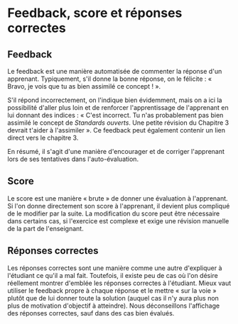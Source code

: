 # Feedback, score et réponses correctes

## Feedback <a id="feedback"></a>

Le feedback est une manière automatisée de commenter la réponse d'un apprenant. Typiquement, s'il donne la bonne réponse, on le félicite : « Bravo, je vois que tu as bien assimilé ce concept ! ».

S'il répond incorrectement, on l'indique bien évidemment, mais on a ici la possibilité d'aller plus loin et de renforcer l'apprentissage de l'apprenant en lui donnant des indices : « C'est incorrect. Tu n'as probablement pas bien assimilé le concept de _Standards ouverts_. Une petite révision du Chapitre 3 devrait t'aider à l'assimiler ». Ce feedback peut également contenir un lien direct vers le chapitre 3.

En résumé, il s'agit d'une manière d'encourager et de corriger l'apprenant lors de ses tentatives dans l'auto-évaluation.

## Score <a id="score"></a>

Le score est une manière « brute » de donner une évaluation à l'apprenant. Si l'on donne directement son score à l'apprenant, il devient plus compliqué de le modifier par la suite. La modification du score peut être nécessaire dans certains cas, si l'exercice est complexe et exige une révision manuelle de la part de l'enseignant.

## Réponses correctes <a id="r-ponses-correctes"></a>

Les réponses correctes sont une manière comme une autre d'expliquer à l'étudiant ce qu'il a mal fait. Toutefois, il existe peu de cas où l'on désire réellement montrer d'emblée les réponses correctes à l'étudiant. Mieux vaut utiliser le feedback propre à chaque réponse et le mettre « sur la voie » plutôt que de lui donner toute la solution \(auquel cas il n'y aura plus non plus de motivation d'objectif à atteindre\). Nous déconseillons l'affichage des réponses correctes, sauf dans des cas bien évalués.

